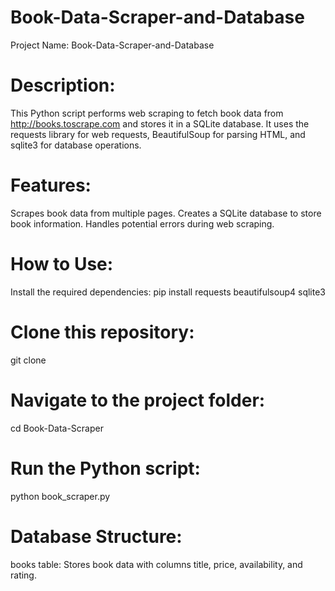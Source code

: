 # Book-Data-Scraper-and-Database

Project Name: Book-Data-Scraper-and-Database
# Description: 
This Python script performs web scraping to fetch book data from http://books.toscrape.com and stores it in a SQLite database. It uses the requests library for web requests, BeautifulSoup for parsing HTML, and sqlite3 for database operations.

# Features:
Scrapes book data from multiple pages.
Creates a SQLite database to store book information.
Handles potential errors during web scraping.
# How to Use:
Install the required dependencies:
pip install requests beautifulsoup4 sqlite3
# Clone this repository:
git clone <repository-url>
# Navigate to the project folder:
cd Book-Data-Scraper
# Run the Python script:
python book_scraper.py
# Database Structure:
books table: Stores book data with columns title, price, availability, and rating.

